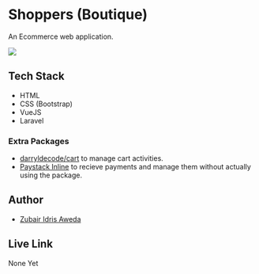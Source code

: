 # Shoppers (Boutique)

<p>An Ecommerce web application.</p>
<a href="https://www.codacy.com/gh/Zubs/Shoppers/dashboard?utm_source=github.com&amp;utm_medium=referral&amp;utm_content=Zubs/Shoppers&amp;utm_campaign=Badge_Grade"><img src="https://app.codacy.com/project/badge/Grade/d2f3b3ee83ab46bebe4cbf43e220203b"/></a>

## Tech Stack
* HTML
* CSS (Bootstrap)
* VueJS
* Laravel

### Extra Packages
* [darryldecode/cart](https://github.com/darryldecode/laravelshoppingcart) to manage cart activities.
* [Paystack Inline](https://docs-v1.paystack.com/docs/paystack-inline) to recieve payments and manage them without actually using the package.

## Author
* [Zubair Idris Aweda]('https://zubs.github.io')

## Live Link
None Yet